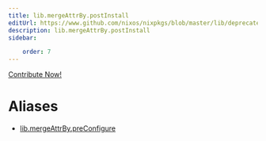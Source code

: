 ```yaml
---
title: lib.mergeAttrBy.postInstall
editUrl: https://www.github.com/nixos/nixpkgs/blob/master/lib/deprecated.nix#L279C46
description: lib.mergeAttrBy.postInstall
sidebar:

    order: 7
---
```


<a href="https://www.github.com/nixos/nixpkgs/blob/master/lib/deprecated.nix#L279C46">Contribute Now!</a>


# Aliases

- [lib.mergeAttrBy.preConfigure](/nix-doc-comments/reference/lib/mergeAttrBy/lib-mergeAttrBy-preConfigure)


